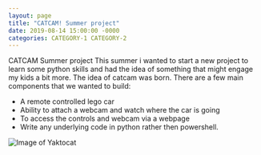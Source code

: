 ```yaml
---
layout: page
title: "CATCAM! Summer project"
date: 2019-08-14 15:00:00 -0000
categories: CATEGORY-1 CATEGORY-2
---
```


CATCAM Summer project
This summer i wanted to start a new project to learn some python skills and had the idea of something that might engage my kids a bit more. The idea of catcam was born. There are a few main components that we wanted to build:

* A remote controlled lego car
* Ability to attach a webcam and watch where the car is going
* To access the controls and webcam via a webpage
* Write any underlying code in python rather then powershell.

![Image of Yaktocat](https://github.com/denmanhill/denmanhill.github.io/tree/master/images/catcam.jpg)
